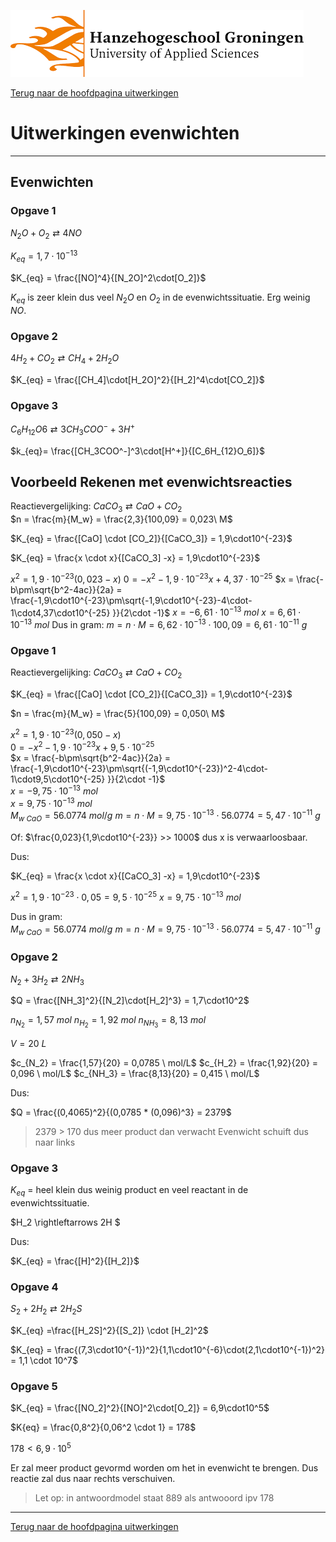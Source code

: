 ![Hanze](../../hanze/hanze.png)

[Terug naar de hoofdpagina uitwerkingen](../../index.md)

# Uitwerkingen evenwichten

---

## Evenwichten

### Opgave 1

$N_2O + O_2 \rightleftarrows 4NO$

$K_{eq} = 1,7\cdot 10^{-13}$

$K_{eq} = \frac{[NO]^4}{[N_2O]^2\cdot[O_2]}$

$K_{eq}$ is zeer klein dus veel $N_2O$ en $O_2$ in de evenwichtssituatie. Erg weinig $NO$.

### Opgave 2

$4H_2 + CO_2 \rightleftarrows CH_4 + 2H_2O$

$K_{eq} = \frac{[CH_4]\cdot[H_2O]^2}{[H_2]^4\cdot[CO_2]}$

### Opgave 3

$C_6H_{12}O6 \rightleftarrows 3CH_3COO^- + 3H^+$

$k_{eq}= \frac{[CH_3COO^-]^3\cdot[H^+]}{[C_6H_{12}O_6]}$

## Voorbeeld Rekenen met evenwichtsreacties


Reactievergelijking: $CaCO_3 \rightleftarrows CaO + CO_2$  
$n = \frac{m}{M_w} = \frac{2,3}{100,09} = 0,023\ M$  

$K_{eq} = \frac{[CaO] \cdot [CO_2]}{[CaCO_3]} = 1,9\cdot10^{-23}$  

$K_{eq} = \frac{x \cdot x}{[CaCO_3] -x} = 1,9\cdot10^{-23}$  

$x^2 = 1,9\cdot10^{-23}(0,023 -x)$
$0 = -x^2 - 1,9\cdot10^{-23}x + 4,37\cdot10^{-25}$ 
$x = \frac{-b\pm\sqrt{b^2-4ac}}{2a} = \frac{-1,9\cdot10^{-23}\pm\sqrt{-1,9\cdot10^{-23}-4\cdot-1\cdot4,37\cdot10^{-25} }}{2\cdot -1}$
$x = -6,61\cdot10^{-13}\  mol$
$x = 6,61\cdot10^{-13}\  mol$
Dus in gram:
$m=n\cdot M = 6,62\cdot10^{-13} \cdot 100,09 = 6,61\cdot10^{-11} \ g$  


### Opgave 1

Reactievergelijking: $CaCO_3 \rightleftarrows CaO + CO_2$  

$K_{eq} = \frac{[CaO] \cdot [CO_2]}{[CaCO_3]} = 1,9\cdot10^{-23}$  

$n = \frac{m}{M_w} = \frac{5}{100,09} = 0,050\ M$  

$x^2 = 1,9\cdot10^{-23}(0,050 -x)$  
$0 = -x^2 - 1,9\cdot10^{-23}x + 9,5\cdot10^{-25}$  
$x = \frac{-b\pm\sqrt{b^2-4ac}}{2a} = \frac{-1,9\cdot10^{-23}\pm\sqrt{(-1,9\cdot10^{-23})^2-4\cdot-1\cdot9,5\cdot10^{-25} }}{2\cdot -1}$  
$x = -9,75\cdot10^{-13}\  mol$  
$x = 9,75\cdot10^{-13}\  mol$  
$M_{w \ CaO} = 56.0774 \ mol/g$
$m=n\cdot M = 9,75\cdot10^{-13} \cdot 56.0774 = 5,47\cdot10^{-11} \ g$

Of: $\frac{0,023}{1,9\cdot10^{-23}} >> 1000$ dus x is verwaarloosbaar.

Dus:

$K_{eq} = \frac{x \cdot x}{[CaCO_3] -x} = 1,9\cdot10^{-23}$  

$x^2 = 1,9\cdot10^{-23} \cdot 0,05 = 9,5 \cdot10^{-25}$
$x = 9,75 \cdot10^{-13} \ mol$

Dus in gram:  
$M_{w \ CaO} = 56.0774 \ mol/g$
$m=n\cdot M = 9,75\cdot10^{-13} \cdot 56.0774 = 5,47\cdot10^{-11} \ g$


### Opgave 2

$N_2 + 3H_2 \rightleftarrows 2NH_3$

$Q = \frac{[NH_3]^2}{[N_2]\cdot[H_2]^3} = 1,7\cdot10^2$

$n_{N_2} = 1,57 \ mol$
$n_{H_2} = 1,92 \ mol$
$n_{NH_3} = 8,13 \ mol$

$V = 20\ L$

$c_{N_2} = \frac{1,57}{20} = 0,0785 \ mol/L$
$c_{H_2} = \frac{1,92}{20} = 0,096 \ mol/L$
$c_{NH_3} = \frac{8,13}{20} = 0,415 \ mol/L$

Dus:

$Q = \frac{(0,4065)^2}{(0,0785 * (0,096)^3} = 2379$

>2379 > 170 dus meer product dan verwacht
Evenwicht schuift dus naar links

### Opgave 3

$K_{eq}$ = heel klein dus weinig product en veel reactant in de evenwichtssituatie. 

$H_2 \rightleftarrows 2H $

Dus:

$K_{eq} = \frac{[H]^2}{[H_2]}$

### Opgave 4


$S_2 + 2H_2 \rightleftarrows 2H_2S$

$K_{eq} =\frac{[H_2S]^2}{[S_2]} \cdot [H_2]^2$

$K_{eq} = \frac{(7,3\cdot10^{-1})^2}{1,1\cdot10^{-6}\cdot(2,1\cdot10^{-1})^2} = 1,1 \cdot 10^7$  

### Opgave 5

$K_{eq} = \frac{[NO_2]^2}{[NO]^2\cdot[O_2]} = 6,9\cdot10^5$  

$K{eq} = \frac{0,8^2}{0,06^2 \cdot 1} = 178$  

$178< 6,9\cdot10^5$

Er zal meer product gevormd worden om het in evenwicht te brengen. Dus reactie zal dus naar rechts verschuiven.

>Let op: in antwoordmodel staat 889 als antwooord ipv 178 

--- 

[Terug naar de hoofdpagina uitwerkingen](../../index.md)

<script type="text/x-mathjax-config">
  MathJax.Hub.Config({
    tex2jax: {
      inlineMath: [ ['$','$'], ["\\(","\\)"] ],
      processEscapes: true
    }
  });
</script>
    
<script type="text/javascript"
        src="https://cdn.mathjax.org/mathjax/latest/MathJax.js?config=TeX-AMS-MML_HTMLorMML">
</script>
